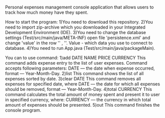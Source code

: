 Personal expenses management console application that allows users to track how much money have they spent.

How to start the program:
1)You need to download this repository.
2)You need to import zip-archive which you downloaded in your Integrated Development Environment (IDE).
3)You need to change the database settings (Test/src/main/java/META-INF) open file 'persistence.xml' and change 'value' in the row '<property name="hibernate.connection.username" value="YOUR USERNAME" />' , '<property name="hibernate.connection.password" value="PASSWORD" />'. Value - which data you use to connect to database.
4)You need to run App.java (Test/src/main/java/packageMain).

You can to use command:
1)add DATE NAME PRICE CURRENCY
This command adds expense entry to the list of user expenses. Command accepts following parameters: 
DATE — the date when expense occurred, format — Year-Month-Day.
2)list
This command shows the list of all expenses sorted by date.
3)clear DATE 
This command removes all expenses for specified date, where
DATE — the date for which all expenses should be removed, format — Year-Month-Day.
4)total CURRENCY
This command calculates the total amount of money spent and present it to user in specified currency, where: 
CURRENCY — the currency in which total amount of expenses should be presented.
5)out
This command finishes the console program.
